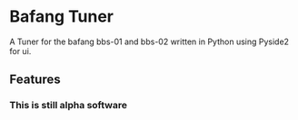 # Bafang Tuner
A Tuner for the bafang bbs-01 and bbs-02 written in Python using Pyside2 for ui.




## Features


### This is still alpha software

